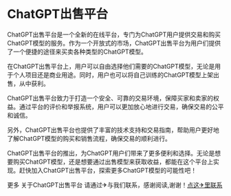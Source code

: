 # ChatGPT出售平台

ChatGPT出售平台是一个全新的在线平台，专门为ChatGPT用户提供交易和购买ChatGPT模型的服务。作为一个开放式的市场，ChatGPT出售平台为用户们提供了一个便捷的途径来买卖各种类型的ChatGPT模型。

在ChatGPT出售平台上，用户可以自由选择他们需要的ChatGPT模型，无论是用于个人项目还是商业用途。同时，用户也可以将自己训练的ChatGPT模型上架出售，从中获利。

ChatGPT出售平台致力于打造一个安全、可靠的交易环境，保障买家和卖家的权益。通过平台的评价和举报系统，用户可以更加放心地进行交易，确保交易的公平和诚信。

另外，ChatGPT出售平台也提供了丰富的技术支持和交易指南，帮助用户更好地了解ChatGPT模型的购买和销售流程，确保交易的顺利进行。

ChatGPT出售平台的推出，为ChatGPT用户们带来了更多便利和选择。无论是想要购买ChatGPT模型，还是想要通过出售模型来获取收益，都能在这个平台上实现。赶快加入ChatGPT出售平台，探索更多ChatGPT模型的可能性吧！

更多 关于ChatGPT出售平台 请通过✈与我们联系，感谢阅读,谢谢！[点这✈里联系](https://ss.k02.cc)